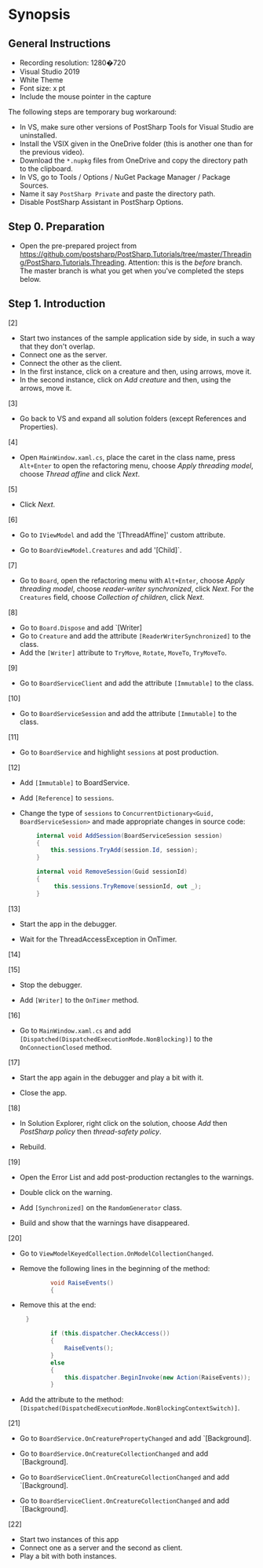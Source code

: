 # Synopsis

## General Instructions

* Recording resolution: 1280�720 
* Visual Studio 2019
* White Theme
* Font size: x pt
* Include the mouse pointer in the capture

The following steps are temporary bug workaround:

* In VS, make sure other versions of PostSharp Tools for Visual Studio are uninstalled.
* Install the VSIX given in the OneDrive folder (this is another one than for the previous video).
* Download the `*.nupkg` files from OneDrive and copy the directory path to the clipboard.
* In VS, go to Tools / Options / NuGet Package Manager / Package Sources.
* Name it say `PostSharp Private` and paste the directory path.
* Disable PostSharp Assistant in PostSharp Options.


## Step 0. Preparation

* Open the pre-prepared project from https://github.com/postsharp/PostSharp.Tutorials/tree/master/Threading/PostSharp.Tutorials.Threading.
  Attention: this is the _before_ branch. The master branch is what you get when you've completed the steps below.

 ## Step 1. Introduction

 [2]

 * Start two instances of the sample application side by side, in such a way that they don't overlap.
 * Connect one as the server.
 * Connect the other as the client.
 * In the first instance, click on a creature and then, using arrows, move it.
 * In the second instance, click on _Add creature_ and then, using the arrows, move it.

 [3]

 * Go back to VS and expand all solution folders (except References and Properties).

 [4]

 * Open `MainWindow.xaml.cs`, place the caret in the class name, press `Alt+Enter` to open the refactoring menu,
   choose _Apply threading model_, choose _Thread affine_ and click _Next_.

[5]

* Click _Next_.

[6]

* Go to `IViewModel` and add the '[ThreadAffine]' custom attribute.

* Go to `BoardViewModel.Creatures` and add '[Child]`.

[7]

* Go to `Board`, open the refactoring menu with `Alt+Enter`, choose _Apply threading model_, choose _reader-writer synchronized_, click _Next_.
  For the `Creatures` field, choose _Collection of children_, click _Next_.

[8]

* Go to `Board.Dispose` and add `[Writer]
* Go to `Creature` and add the attribute `[ReaderWriterSynchronized]` to the class.
* Add the `[Writer]` attribute to `TryMove`,  `Rotate`, `MoveTo`, `TryMoveTo`.

[9]

* Go to `BoardServiceClient` and add the attribute `[Immutable]` to the class.

[10]

* Go to `BoardServiceSession` and add the attribute `[Immutable]` to the class.

[11]

* Go to `BoardService` and highlight `sessions` at post production.

[12]

* Add `[Immutable]` to BoardService.

* Add `[Reference]` to `sessions`.

* Change the type of `sessions`  to `ConcurrentDictionary<Guid, BoardServiceSession>` and made appropriate changes in source code:

```cs
        internal void AddSession(BoardServiceSession session)
        {
            this.sessions.TryAdd(session.Id, session);
        }

        internal void RemoveSession(Guid sessionId)
        {
             this.sessions.TryRemove(sessionId, out _);
        }
```

[13]

* Start the app in the debugger.

* Wait for the ThreadAccessException in OnTimer.

[14]

[15]

* Stop the debugger.

* Add `[Writer]` to the `OnTimer` method.

[16]

* Go to `MainWindow.xaml.cs` and add `[Dispatched(DispatchedExecutionMode.NonBlocking)]` to the `OnConnectionClosed` method.

[17]

* Start the app again in the debugger and play a bit with it.

* Close the app.

[18]

* In Solution Explorer, right click on the solution, choose _Add_ then _PostSharp policy_ then _thread-safety policy_.

* Rebuild.

[19]

* Open the Error List and add post-production rectangles to the warnings.

* Double click on the warning.

* Add `[Synchronized]` on the `RandomGenerator` class.

* Build and show that the warnings have disappeared.

[20]

* Go to `ViewModelKeyedCollection.OnModelCollectionChanged`.

* Remove the following lines in the beginning of the method:

```cs
            void RaiseEvents()
            {
```

* Remove this at the end:

```cs
     }

            if (this.dispatcher.CheckAccess())
            {
                RaiseEvents();
            }
            else
            {
                this.dispatcher.BeginInvoke(new Action(RaiseEvents));
            }
```

* Add the attribute to the method: `[Dispatched(DispatchedExecutionMode.NonBlockingContextSwitch)]`.

[21]

* Go to `BoardService.OnCreaturePropertyChanged` and add `[Background].

* Go to `BoardService.OnCreatureCollectionChanged` and add `[Background].

* Go to `BoardServiceClient.OnCreatureCollectionChanged` and add `[Background].

* Go to `BoardServiceClient.OnCreatureCollectionChanged` and add `[Background].

[22]

* Start two instances of this app
* Connect one as a server and the second as client.
* Play a bit with both instances.
